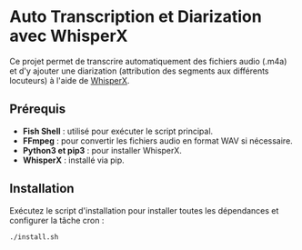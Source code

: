 # Auto Transcription et Diarization avec WhisperX

Ce projet permet de transcrire automatiquement des fichiers audio (.m4a) et d'y ajouter une diarization (attribution des segments aux différents locuteurs) à l'aide de [WhisperX](https://github.com/m-bain/whisperX).

## Prérequis

- **Fish Shell** : utilisé pour exécuter le script principal.
- **FFmpeg** : pour convertir les fichiers audio en format WAV si nécessaire.
- **Python3 et pip3** : pour installer WhisperX.
- **WhisperX** : installé via pip.

## Installation

Exécutez le script d'installation pour installer toutes les dépendances et configurer la tâche cron :

```bash
./install.sh